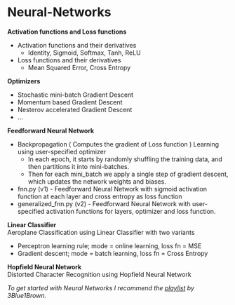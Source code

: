 # Neural-Networks

**Activation functions and Loss functions**
 * Activation functions and their derivatives
     * Identity, Sigmoid, Softmax, Tanh, ReLU
 * Loss functions and their derivatives
     * Mean Squared Error, Cross Entropy   
 
**Optimizers**
* Stochastic mini-batch Gradient Descent
* Momentum based Gradient Descent
* Nesterov accelerated Gradient Descent
* ...

**Feedforward Neural Network**   
* Backpropagation ( Computes the gradient of Loss function ) Learning using user-specified optimizer  
    * In each epoch, it starts by randomly shuffling the training data, and then partitions it into mini-batches. 
    * Then for each mini_batch we apply a single step of gradient descent, which updates the network weights and biases. 
* fnn.py (v1) - Feedforward Neural Network with sigmoid activation function at each layer and cross entropy as loss function
* generalized_fnn.py (v2) - Feedforward Neural Network with user-specified activation functions for layers, optimizer and loss function. 

**Linear Classifier**          
Aeroplane Classification using Linear Classifier with two variants
* Perceptron learning rule; mode = online learning, loss fn =  MSE
* Gradient descent; mode = batch learning, loss fn = Cross Entropy

**Hopfield Neural Network**   
Distorted Character Recognition using Hopfield Neural Network                
                         
*To get started with Neural Networks I recommend the [playlist](https://youtube.com/playlist?list=PLZHQObOWTQDNU6R1_67000Dx_ZCJB-3pi) by 3Blue1Brown.*
